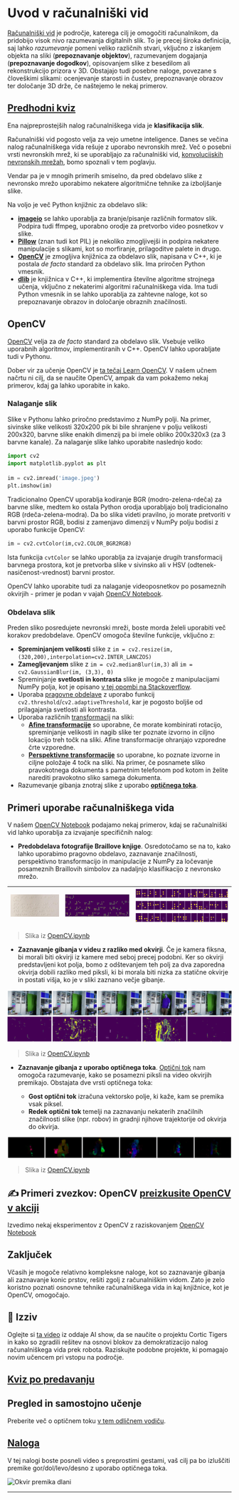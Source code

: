 <!--
CO_OP_TRANSLATOR_METADATA:
{
  "original_hash": "feeca98225cb420afc89415f24f63d92",
  "translation_date": "2025-09-23T15:03:07+00:00",
  "source_file": "lessons/4-ComputerVision/06-IntroCV/README.md",
  "language_code": "sl"
}
-->
# Uvod v računalniški vid

[Računalniški vid](https://wikipedia.org/wiki/Computer_vision) je področje, katerega cilj je omogočiti računalnikom, da pridobijo visok nivo razumevanja digitalnih slik. To je precej široka definicija, saj lahko *razumevanje* pomeni veliko različnih stvari, vključno z iskanjem objekta na sliki (**prepoznavanje objektov**), razumevanjem dogajanja (**prepoznavanje dogodkov**), opisovanjem slike z besedilom ali rekonstrukcijo prizora v 3D. Obstajajo tudi posebne naloge, povezane s človeškimi slikami: ocenjevanje starosti in čustev, prepoznavanje obrazov ter določanje 3D drže, če naštejemo le nekaj primerov.

## [Predhodni kviz](https://ff-quizzes.netlify.app/en/ai/quiz/11)

Ena najpreprostejših nalog računalniškega vida je **klasifikacija slik**.

Računalniški vid pogosto velja za vejo umetne inteligence. Danes se večina nalog računalniškega vida rešuje z uporabo nevronskih mrež. Več o posebni vrsti nevronskih mrež, ki se uporabljajo za računalniški vid, [konvolucijskih nevronskih mrežah](../07-ConvNets/README.md), bomo spoznali v tem poglavju.

Vendar pa je v mnogih primerih smiselno, da pred obdelavo slike z nevronsko mrežo uporabimo nekatere algoritmične tehnike za izboljšanje slike.

Na voljo je več Python knjižnic za obdelavo slik:

* **[imageio](https://imageio.readthedocs.io/en/stable/)** se lahko uporablja za branje/pisanje različnih formatov slik. Podpira tudi ffmpeg, uporabno orodje za pretvorbo video posnetkov v slike.
* **[Pillow](https://pillow.readthedocs.io/en/stable/index.html)** (znan tudi kot PIL) je nekoliko zmogljivejši in podpira nekatere manipulacije s slikami, kot so morfiranje, prilagoditve palete in drugo.
* **[OpenCV](https://opencv.org/)** je zmogljiva knjižnica za obdelavo slik, napisana v C++, ki je postala *de facto* standard za obdelavo slik. Ima priročen Python vmesnik.
* **[dlib](http://dlib.net/)** je knjižnica v C++, ki implementira številne algoritme strojnega učenja, vključno z nekaterimi algoritmi računalniškega vida. Ima tudi Python vmesnik in se lahko uporablja za zahtevne naloge, kot so prepoznavanje obrazov in določanje obraznih značilnosti.

## OpenCV

[OpenCV](https://opencv.org/) velja za *de facto* standard za obdelavo slik. Vsebuje veliko uporabnih algoritmov, implementiranih v C++. OpenCV lahko uporabljate tudi v Pythonu.

Dober vir za učenje OpenCV je [ta tečaj Learn OpenCV](https://learnopencv.com/getting-started-with-opencv/). V našem učnem načrtu ni cilj, da se naučite OpenCV, ampak da vam pokažemo nekaj primerov, kdaj ga lahko uporabite in kako.

### Nalaganje slik

Slike v Pythonu lahko priročno predstavimo z NumPy polji. Na primer, sivinske slike velikosti 320x200 pik bi bile shranjene v polju velikosti 200x320, barvne slike enakih dimenzij pa bi imele obliko 200x320x3 (za 3 barvne kanale). Za nalaganje slike lahko uporabite naslednjo kodo:

```python
import cv2
import matplotlib.pyplot as plt

im = cv2.imread('image.jpeg')
plt.imshow(im)
```

Tradicionalno OpenCV uporablja kodiranje BGR (modro-zelena-rdeča) za barvne slike, medtem ko ostala Python orodja uporabljajo bolj tradicionalno RGB (rdeča-zelena-modra). Da bo slika videti pravilno, jo morate pretvoriti v barvni prostor RGB, bodisi z zamenjavo dimenzij v NumPy polju bodisi z uporabo funkcije OpenCV:

```python
im = cv2.cvtColor(im,cv2.COLOR_BGR2RGB)
```

Ista funkcija `cvtColor` se lahko uporablja za izvajanje drugih transformacij barvnega prostora, kot je pretvorba slike v sivinsko ali v HSV (odtenek-nasičenost-vrednost) barvni prostor.

OpenCV lahko uporabite tudi za nalaganje videoposnetkov po posameznih okvirjih - primer je podan v vajah [OpenCV Notebook](OpenCV.ipynb).

### Obdelava slik

Preden sliko posredujete nevronski mreži, boste morda želeli uporabiti več korakov predobdelave. OpenCV omogoča številne funkcije, vključno z:

* **Spreminjanjem velikosti** slike z `im = cv2.resize(im, (320,200),interpolation=cv2.INTER_LANCZOS)`
* **Zamegljevanjem** slike z `im = cv2.medianBlur(im,3)` ali `im = cv2.GaussianBlur(im, (3,3), 0)`
* Spreminjanje **svetlosti in kontrasta** slike je mogoče z manipulacijami NumPy polja, kot je opisano [v tej opombi na Stackoverflow](https://stackoverflow.com/questions/39308030/how-do-i-increase-the-contrast-of-an-image-in-python-opencv).
* Uporaba [pragovne obdelave](https://docs.opencv.org/4.x/d7/d4d/tutorial_py_thresholding.html) z uporabo funkcij `cv2.threshold`/`cv2.adaptiveThreshold`, kar je pogosto boljše od prilagajanja svetlosti ali kontrasta.
* Uporaba različnih [transformacij](https://docs.opencv.org/4.5.5/da/d6e/tutorial_py_geometric_transformations.html) na sliki:
    - **[Afine transformacije](https://docs.opencv.org/4.5.5/d4/d61/tutorial_warp_affine.html)** so uporabne, če morate kombinirati rotacijo, spreminjanje velikosti in nagib slike ter poznate izvorno in ciljno lokacijo treh točk na sliki. Afine transformacije ohranjajo vzporedne črte vzporedne.
    - **[Perspektivne transformacije](https://medium.com/analytics-vidhya/opencv-perspective-transformation-9edffefb2143)** so uporabne, ko poznate izvorne in ciljne položaje 4 točk na sliki. Na primer, če posnamete sliko pravokotnega dokumenta s pametnim telefonom pod kotom in želite narediti pravokotno sliko samega dokumenta.
* Razumevanje gibanja znotraj slike z uporabo **[optičnega toka](https://docs.opencv.org/4.5.5/d4/dee/tutorial_optical_flow.html)**.

## Primeri uporabe računalniškega vida

V našem [OpenCV Notebook](OpenCV.ipynb) podajamo nekaj primerov, kdaj se računalniški vid lahko uporablja za izvajanje specifičnih nalog:

* **Predobdelava fotografije Braillove knjige**. Osredotočamo se na to, kako lahko uporabimo pragovno obdelavo, zaznavanje značilnosti, perspektivno transformacijo in manipulacije z NumPy za ločevanje posameznih Braillovih simbolov za nadaljnjo klasifikacijo z nevronsko mrežo.

![Slika Braillove knjige](../../../../../translated_images/braille.341962ff76b1bd7044409371d3de09ced5028132aef97344ea4b7468c1208126.sl.jpeg) | ![Predobdelana slika Braillove knjige](../../../../../translated_images/braille-result.46530fea020b03c76aac532d7d6eeef7f6fb35b55b1001cd21627907dabef3ed.sl.png) | ![Braillovi simboli](../../../../../translated_images/braille-symbols.0159185ab69d533909dc4d7d26a1971b51401c6a80eb3a5584f250ea880af88b.sl.png)
----|-----|-----

> Slika iz [OpenCV.ipynb](OpenCV.ipynb)

* **Zaznavanje gibanja v videu z razliko med okvirji**. Če je kamera fiksna, bi morali biti okvirji iz kamere med seboj precej podobni. Ker so okvirji predstavljeni kot polja, bomo z odštevanjem teh polj za dva zaporedna okvirja dobili razliko med piksli, ki bi morala biti nizka za statične okvirje in postati višja, ko je v sliki zaznano večje gibanje.

![Slika video okvirjev in razlik med okvirji](../../../../../translated_images/frame-difference.706f805491a0883c938e16447bf5eb2f7d69e812c7f743cbe7d7c7645168f81f.sl.png)

> Slika iz [OpenCV.ipynb](OpenCV.ipynb)

* **Zaznavanje gibanja z uporabo optičnega toka**. [Optični tok](https://docs.opencv.org/3.4/d4/dee/tutorial_optical_flow.html) nam omogoča razumevanje, kako se posamezni piksli na video okvirjih premikajo. Obstajata dve vrsti optičnega toka:

   - **Gost optični tok** izračuna vektorsko polje, ki kaže, kam se premika vsak piksel.
   - **Redek optični tok** temelji na zaznavanju nekaterih značilnih značilnosti slike (npr. robov) in gradnji njihove trajektorije od okvirja do okvirja.

![Slika optičnega toka](../../../../../translated_images/optical.1f4a94464579a83a10784f3c07fe7228514714b96782edf50e70ccd59d2d8c4f.sl.png)

> Slika iz [OpenCV.ipynb](OpenCV.ipynb)

## ✍️ Primeri zvezkov: OpenCV [preizkusite OpenCV v akciji](OpenCV.ipynb)

Izvedimo nekaj eksperimentov z OpenCV z raziskovanjem [OpenCV Notebook](OpenCV.ipynb)

## Zaključek

Včasih je mogoče relativno kompleksne naloge, kot so zaznavanje gibanja ali zaznavanje konic prstov, rešiti zgolj z računalniškim vidom. Zato je zelo koristno poznati osnovne tehnike računalniškega vida in kaj knjižnice, kot je OpenCV, omogočajo.

## 🚀 Izziv

Oglejte si [ta video](https://docs.microsoft.com/shows/ai-show/ai-show--2021-opencv-ai-competition--grand-prize-winners--cortic-tigers--episode-32?WT.mc_id=academic-77998-cacaste) iz oddaje AI show, da se naučite o projektu Cortic Tigers in kako so zgradili rešitev na osnovi blokov za demokratizacijo nalog računalniškega vida prek robota. Raziskujte podobne projekte, ki pomagajo novim učencem pri vstopu na področje.

## [Kviz po predavanju](https://ff-quizzes.netlify.app/en/ai/quiz/12)

## Pregled in samostojno učenje

Preberite več o optičnem toku [v tem odličnem vodiču](https://learnopencv.com/optical-flow-in-opencv/).

## [Naloga](lab/README.md)

V tej nalogi boste posneli video s preprostimi gestami, vaš cilj pa bo izluščiti premike gor/dol/levo/desno z uporabo optičnega toka.

<img src="images/palm-movement.png" width="30%" alt="Okvir premika dlani"/>

---

